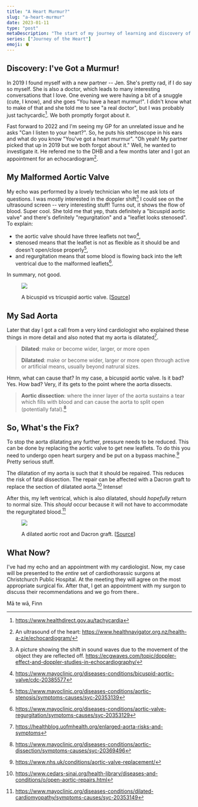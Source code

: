 ```yaml
---
title: "A Heart Murmur?"
slug: "a-heart-murmur"
date: 2023-01-11
type: "post"
metaDescription: "The start of my journey of learning and discovery of my heart."
series: ["Journey of the Heart"]
emoji: 🫀
---
```


## Discovery: I've Got a Murmur!

In 2019 I found myself with a new partner -- Jen. She's pretty rad, if I do say so myself. She is also a doctor, which leads to many interesting conversations that I love. One evening we were having a bit of a snuggle (cute, I know), and she goes "You have a heart murmur!". I didn't know what to make of that and she told me to see "a real doctor", but I was probably just tachycardic[^1]. We both promptly forgot about it.

Fast forward to 2022 and I'm seeing my GP for an unrelated issue and he asks "Can I listen to your heart?". So, he puts his stethoscope in his ears and what do you know "You've got a heart murmur". "Oh yeah! My partner picked that up in 2019 but we both forgot about it." Well, he wanted to investigate it. He refered me to the DHB and a few months later and I got an appointment for an echocardiogram[^2].

## My Malformed Aortic Valve

My echo was performed by a lovely technician who let me ask lots of questions. I was mostly interested in the doppler shift[^3] I could see on the ultrasound screen -- very interesting stuff! Turns out, it shows the flow of blood. Super cool. She told me that yep, thats definitely a "bicuspid aortic valve" and there's definitely "regurgitation" and a "leaflet looks stenosed". To explain:

- the aortic valve should have three leaflets not two[^4],
- stenosed means that the leaflet is not as flexible as it should be and doesn't open/close properly[^5],
- and regurgitation means that some blood is flowing back into the left ventrical due to the malformed leaflets[^6].

In summary, not good. 

<figure>
    <img src="https://www.umcvc.org/sites/default/files/styles/large/public/bicuspid-aortic-valve.jpg"/>
    <figcaption>
        <p>A bicuspid vs tricuspid aortic valve. [<a href="https://www.umcvc.org/conditions-treatments/bicuspid-aortic-valve-bav">Source</a>]</p>
    </figcaption>
</figure>

## My Sad Aorta

Later that day I got a call from a very kind cardiologist who explained these things in more detail and also noted that my aorta is dilatated[^7].

> __Dilated__: make or become wider, larger, or more open
> 
> __Dilatated__: make or become wider, larger or more open through active or artificial means, usually beyond natrural sizes.

Hmm, what can cause that? In my case, a bicuspid aortic valve. Is it bad? Yes. How bad? Very, if its gets to the point where the aorta dissects.

> __Aortic dissection__: where the inner layer of the aorta sustains a tear which fills with blood and can cause the aorta to split open (potentially fatal).[^8]

## So, What's the Fix? 

To stop the aorta dilatating any further, pressure needs to be reduced. This can be done by replacing the aortic valve to get new leaflets. To do this you need to undergo open heart surgery and be put on a bypass machine.[^9] Pretty serious stuff.

The dilatation of my aorta is such that it should be repaired. This reduces the risk of fatal dissection. The repair can be affected with a Dacron graft to replace the section of dilatated aorta.[^10] Intense!

After this, my left ventrical, which is also dilatated, should _hopefully_ return to normal size. This _should_ occur because it will not have to accommodate the regurgitated blood.[^11]

<figure>
    <img src="https://cdn.upmc.com/-/media/upmc/services/heart-vascular/conditions-treatments/ctad-illustrations/full-size-images/aortic-root-aneurysm-root-replacement.png?la=en&rev=e662530fae65404891125f0f1a79fd21&hash=6AB850AE7EE043B0CE8D0C3660391702"/>
    <figcaption>
        <p>A dilated aortic root and Dacron graft. [<a href="https://www.upmc.com/services/heart-vascular/conditions-treatments/aortic-root-aneurysm#treatment">Source</a>]</p>
    </figcaption>
</figure>

## What Now?

I've had my echo and an appointment with my cardiologist. Now, my case will be presented to the _entire_ set of cardiothorassic surgons at Christchurch Public Hospital. At the meeting they will agree on the most appropriate surgical fix. After that, I get an appointment with my surgon to discuss their recommendations and we go from there..

Mā te wā,
Finn

[^1]: https://www.healthdirect.gov.au/tachycardia
[^2]: An ultrasound of the heart: https://www.healthnavigator.org.nz/health-a-z/e/echocardiogram/
[^3]: A picture showing the shift in sound waves due to the movement of the object they are reflected off. https://ecgwaves.com/topic/doppler-effect-and-doppler-studies-in-echocardiography/
[^4]: https://www.mayoclinic.org/diseases-conditions/bicuspid-aortic-valve/cdc-20385577
[^5]: https://www.mayoclinic.org/diseases-conditions/aortic-stenosis/symptoms-causes/syc-20353139
[^6]: https://www.mayoclinic.org/diseases-conditions/aortic-valve-regurgitation/symptoms-causes/syc-20353129
[^7]: https://healthblog.uofmhealth.org/enlarged-aorta-risks-and-symptoms
[^8]: https://www.mayoclinic.org/diseases-conditions/aortic-dissection/symptoms-causes/syc-20369496
[^9]: https://www.nhs.uk/conditions/aortic-valve-replacement/
[^10]: https://www.cedars-sinai.org/health-library/diseases-and-conditions/o/open-aortic-repairs.html
[^11]: https://www.mayoclinic.org/diseases-conditions/dilated-cardiomyopathy/symptoms-causes/syc-20353149
